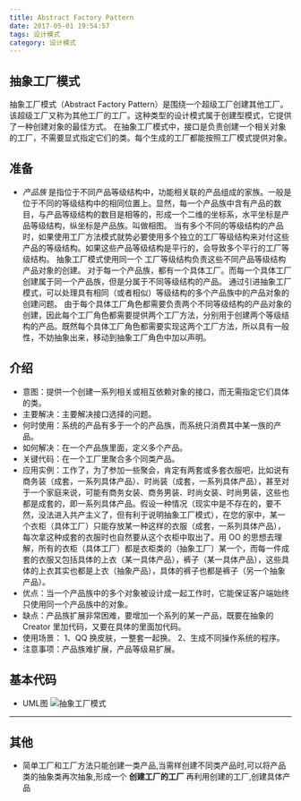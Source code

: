 ```yaml
---
title: Abstract Factory Pattern
date: 2017-05-01 19:54:57
tags: 设计模式
category: 设计模式
---
```


## 抽象工厂模式
抽象工厂模式（Abstract Factory Pattern）是围绕一个超级工厂创建其他工厂。该超级工厂又称为其他工厂的工厂。这种类型的设计模式属于创建型模式，它提供了一种创建对象的最佳方式。
在抽象工厂模式中，接口是负责创建一个相关对象的工厂，不需要显式指定它们的类。每个生成的工厂都能按照工厂模式提供对象。


## 准备
* *产品族* 是指位于不同产品等级结构中，功能相关联的产品组成的家族。一般是位于不同的等级结构中的相同位置上。显然，每一个产品族中含有产品的数目，与产品等级结构的数目是相等的，形成一个二维的坐标系，水平坐标是产品等级结构，纵坐标是产品族。叫做相图。
当有多个不同的等级结构的产品时，如果使用工厂方法模式就势必要使用多个独立的工厂等级结构来对付这些产品的等级结构。如果这些产品等级结构是平行的，会导致多个平行的工厂等级结构。
抽象工厂模式使用同一个 工厂等级结构负责这些不同产品等级结构产品对象的创建。
对于每一个产品族，都有一个具体工厂。而每一个具体工厂创建属于同一个产品族，但是分属于不同等级结构的产品。
通过引进抽象工厂模式，可以处理具有相同（或者相似）等级结构的多个产品族中的产品对象的创建问题。
由于每个具体工厂角色都需要负责两个不同等级结构的产品对象的创建，因此每个工厂角色都需要提供两个工厂方法，分别用于创建两个等级结构的产品。既然每个具体工厂角色都需要实现这两个工厂方法，所以具有一般性，不妨抽象出来，移动到抽象工厂角色中加以声明。

## 介绍
* 意图：提供一个创建一系列相关或相互依赖对象的接口，而无需指定它们具体的类。
* 主要解决：主要解决接口选择的问题。
* 何时使用：系统的产品有多于一个的产品族，而系统只消费其中某一族的产品。
* 如何解决：在一个产品族里面，定义多个产品。
* 关键代码：在一个工厂里聚合多个同类产品。
* 应用实例：工作了，为了参加一些聚会，肯定有两套或多套衣服吧，比如说有商务装（成套，一系列具体产品）、时尚装（成套，一系列具体产品），甚至对于一个家庭来说，可能有商务女装、商务男装、时尚女装、时尚男装，这些也都是成套的，即一系列具体产品。假设一种情况（现实中是不存在的，要不然，没法进入共产主义了，但有利于说明抽象工厂模式），在您的家中，某一个衣柜（具体工厂）只能存放某一种这样的衣服（成套，一系列具体产品），每次拿这种成套的衣服时也自然要从这个衣柜中取出了。用 OO 的思想去理解，所有的衣柜（具体工厂）都是衣柜类的（抽象工厂）某一个，而每一件成套的衣服又包括具体的上衣（某一具体产品），裤子（某一具体产品），这些具体的上衣其实也都是上衣（抽象产品），具体的裤子也都是裤子（另一个抽象产品）。
* 优点：当一个产品族中的多个对象被设计成一起工作时，它能保证客户端始终只使用同一个产品族中的对象。
* 缺点：产品族扩展非常困难，要增加一个系列的某一产品，既要在抽象的 Creator 里加代码，又要在具体的里面加代码。
* 使用场景： 1、QQ 换皮肤，一整套一起换。 2、生成不同操作系统的程序。
* 注意事项：产品族难扩展，产品等级易扩展。

## 基本代码
* UML图
![抽象工厂模式](Abstract-Factory.png)

***

## 其他
* 简单工厂和工厂方法只能创建一类产品,当需样创建不同类产品时,可以将产品类的抽象类再次抽象,形成一个 **创建工厂的工厂** 再利用创建的工厂,创建具体产品
